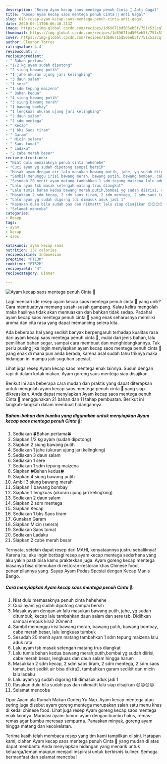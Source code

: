```yaml
---
description: "Resep Ayam kecap saos mentega penuh Cinta 💖 Anti Gagal"
title: "Resep Ayam kecap saos mentega penuh Cinta 💖 Anti Gagal"
slug: 613-resep-ayam-kecap-saos-mentega-penuh-cinta-anti-gagal
date: 2020-09-11T06:06:40.213Z
image: https://img-global.cpcdn.com/recipes/1d69671bd506eb5f/751x532cq70/ayam-kecap-saos-mentega-penuh-cinta-💖-foto-resep-utama.jpg
thumbnail: https://img-global.cpcdn.com/recipes/1d69671bd506eb5f/751x532cq70/ayam-kecap-saos-mentega-penuh-cinta-💖-foto-resep-utama.jpg
cover: https://img-global.cpcdn.com/recipes/1d69671bd506eb5f/751x532cq70/ayam-kecap-saos-mentega-penuh-cinta-💖-foto-resep-utama.jpg
author: Eleanor Torres
ratingvalue: 4.4
reviewcount: 3
recipeingredient:
- " Bahan pertama"
- "1/2 kg ayam sudah dipotong"
- "2 siung bawang putih"
- "1 jahe ukuran ujung jari kelingking"
- "3 daun salam"
- "1 sere"
- "1 sdm tepung maizena"
- " Bahan kedua"
- "4 siung bawang putih"
- "3 siung bawang merah"
- "1 bawang bombay"
- "1 lengkuas ukuran ujung jari kelingking"
- "2 daun salam"
- "2 sdm mentega"
- " Kecap"
- "1 bks Saos tiram"
- " Garam"
- " Micin selera"
- " Saos tomat"
- " Ladaku"
- "2 cabe merah besar"
recipeinstructions:
- "Niat dulu memasaknya penuh cinta hehehehe"
- "Cuci ayam yg sudah dipotong sampai bersih"
- "Masak ayam dengan air lalu masukan bawang putih, jahe, yg sudah ditumbuk, kecap lalu tambahkan daun salam dan sere tsb. Didihkan sampai empuk kira2 20menit"
- "Sambil menunggu irisi bawang merah, bawang putih, bawang bombay, cabe merah besar, lalu lengkuas tumbuk"
- "Sesudah 20 menit ayam matang tambahkan 1 sdm tepung maizena lalu aduk rata"
- "Lalu ayam tsb masak setengah matang trus diangkat"
- "Lalu tumis bahan kedua bawang merah,putih,bombai yg sudah diirisi, cabe merah besar, lengkuas dan daun salam hingga harum"
- "Masukkan 2 sdm kecap, 2 sdm saos tiram, 2 sdm mentega, 2 sdm saos tomat, beri sedkit air bisa dikira2, tambahkan garam sedikit dan micin lalu ladaku"
- "Lalu ayam yg sudah digorng tdi dimasuk aduk jadi 1"
- "Rasakan dulu bila sudah pas dan nikmattt lalu siap disajikan 😊😊😊😊"
- "Selamat mencoba"
categories:
- Resep
tags:
- ayam
- kecap
- saos

katakunci: ayam kecap saos 
nutrition: 237 calories
recipecuisine: Indonesian
preptime: "PT13M"
cooktime: "PT52M"
recipeyield: "4"
recipecategory: Dinner

---
```



![Ayam kecap saos mentega penuh Cinta 💖](https://img-global.cpcdn.com/recipes/1d69671bd506eb5f/751x532cq70/ayam-kecap-saos-mentega-penuh-cinta-💖-foto-resep-utama.jpg)

Lagi mencari ide resep ayam kecap saos mentega penuh cinta 💖 yang unik? Cara membuatnya memang susah-susah gampang. Kalau keliru mengolah maka hasilnya tidak akan memuaskan dan bahkan tidak sedap. Padahal ayam kecap saos mentega penuh cinta 💖 yang enak seharusnya memiliki aroma dan cita rasa yang dapat memancing selera kita.

Ada beberapa hal yang sedikit banyak berpengaruh terhadap kualitas rasa dari ayam kecap saos mentega penuh cinta 💖, mulai dari jenis bahan, lalu pemilihan bahan segar, sampai cara membuat dan menghidangkannya. Tak perlu pusing jika ingin menyiapkan ayam kecap saos mentega penuh cinta 💖 yang enak di mana pun anda berada, karena asal sudah tahu triknya maka hidangan ini mampu jadi suguhan spesial.

Lihat juga resep Ayam kecap saos mentega enak lainnya. Susun dengan rapi di dalam kotak makan. Ayam goreng saus mentega siap disajikan.


Berikut ini ada beberapa cara mudah dan praktis yang dapat diterapkan untuk mengolah ayam kecap saos mentega penuh cinta 💖 yang siap dikreasikan. Anda dapat menyiapkan Ayam kecap saos mentega penuh Cinta 💖 menggunakan 21 bahan dan 11 tahap pembuatan. Berikut ini langkah-langkah dalam membuat hidangannya.

<!--inarticleads1-->

##### Bahan-bahan dan bumbu yang digunakan untuk menyiapkan Ayam kecap saos mentega penuh Cinta 💖:

1. Sediakan  🍀Bahan pertama🍀
1. Siapkan 1/2 kg ayam (sudah dipotong)
1. Siapkan 2 siung bawang putih
1. Sediakan 1 jahe (ukuran ujung jari kelingking)
1. Sediakan 3 daun salam
1. Sediakan 1 sere
1. Sediakan 1 sdm tepung maizena
1. Siapkan  🍀Bahan kedua🍀
1. Siapkan 4 siung bawang putih
1. Ambil 3 siung bawang merah
1. Siapkan 1 bawang bombay
1. Siapkan 1 lengkuas (ukuran ujung jari kelingking)
1. Sediakan 2 daun salam
1. Siapkan 2 sdm mentega
1. Siapkan  Kecap
1. Sediakan 1 bks Saos tiram
1. Gunakan  Garam
1. Siapkan  Micin (selera)
1. Sediakan  Saos tomat
1. Sediakan  Ladaku
1. Siapkan 2 cabe merah besar


Ternyata, setelah dapat resep dari MAHI, kenyataannya justru sebaliknya! Karena itu, aku ingin berbagi resep ayam kecap mentega sederhana yang aku yakin pasti bisa kamu praktekkan juga. Ayam goreng kecap mentega biasanya bisa ditemukan di restoran-restoran khas Chinese food, penampilannya yang. Sayap Ayam Pedas Spesial dengan Kecap Manis Bango. 

<!--inarticleads2-->

##### Cara menyiapkan Ayam kecap saos mentega penuh Cinta 💖:

1. Niat dulu memasaknya penuh cinta hehehehe
1. Cuci ayam yg sudah dipotong sampai bersih
1. Masak ayam dengan air lalu masukan bawang putih, jahe, yg sudah ditumbuk, kecap lalu tambahkan daun salam dan sere tsb. Didihkan sampai empuk kira2 20menit
1. Sambil menunggu irisi bawang merah, bawang putih, bawang bombay, cabe merah besar, lalu lengkuas tumbuk
1. Sesudah 20 menit ayam matang tambahkan 1 sdm tepung maizena lalu aduk rata
1. Lalu ayam tsb masak setengah matang trus diangkat
1. Lalu tumis bahan kedua bawang merah,putih,bombai yg sudah diirisi, cabe merah besar, lengkuas dan daun salam hingga harum
1. Masukkan 2 sdm kecap, 2 sdm saos tiram, 2 sdm mentega, 2 sdm saos tomat, beri sedkit air bisa dikira2, tambahkan garam sedikit dan micin lalu ladaku
1. Lalu ayam yg sudah digorng tdi dimasuk aduk jadi 1
1. Rasakan dulu bila sudah pas dan nikmattt lalu siap disajikan 😊😊😊😊
1. Selamat mencoba


Opor Ayam ala Rumah Makan Gudeg Yu Nap. Ayam kecap mentega atau sering juga disebut ayam goreng mentega merupakan salah satu menu khas di kedai chinese food. Lihat juga resep Ayam goreng kecap saos mentega enak lainnya. Marinasi ayam: lumuri ayam dengan bumbu halus, remas-remas agar bumbu meresap sempurna. Panaskan minyak, goreng ayam hingga matang dan kecokelatan. 

Terima kasih telah membaca resep yang tim kami tampilkan di sini. Harapan kami, olahan Ayam kecap saos mentega penuh Cinta 💖 yang mudah di atas dapat membantu Anda menyiapkan hidangan yang menarik untuk keluarga/teman maupun menjadi inspirasi untuk berbisnis kuliner. Semoga bermanfaat dan selamat mencoba!
